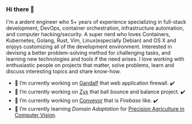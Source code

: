 ### Hi there 👋

I'm a ardent engineer who 5+ years of experience specializing in full-stack development, DevOps, container orchestration, infrastructure automation, and computer hacking/security. A super nerd who loves Containers, Kubernetes, Golang, Rust, Vim, Linux(especially Debian) and OS X and enjoys customizing all of the development environment. Interested in devising a better problem-solving method for challenging tasks, and learning new technologies and tools if the need arises. I love working with enthusiastic people on projects that matter, solve problems, learn and discuss interesting topics and share know-how.

- 🔭 I’m currently working on [Gandalf](https://github.com/yildizozan/gandalf) that web application firewall. ✔️
- 🔭 I’m currently working on [Zyx](https://github.com/yildizozan/zyx) that ball bounce and balance project. ✔️
- 🔭 I’m currently working on [Conveyor](https://github.com/yildizozan/conveyor-cloud) that is *Firebase* like. ✔️
- 🌱 I’m currently learning *Domain Adaptation* for [Precision Agriculture in Computer Vision](https://github.com/yildizozan/precision-agriculture-computer-vision).

<!--
**yildizozan/yildizozan** is a ✨ _special_ ✨ repository because its `README.md` (this file) appears on your GitHub profile.

Here are some ideas to get you started:

- 🔭 I’m currently working on ...
- 🌱 I’m currently learning ...
- 👯 I’m looking to collaborate on ...
- 🤔 I’m looking for help with ...
- 💬 Ask me about ...
- 📫 How to reach me: ...
- 😄 Pronouns: ...
- ⚡ Fun fact: ...
-->

